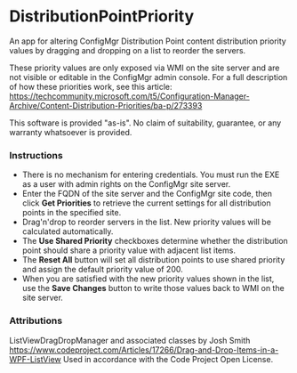 # DistributionPointPriority
An app for altering ConfigMgr Distribution Point content distribution priority values
by dragging and dropping on a list to reorder the servers.
     
These priority values are only exposed via WMI on the site server and are not visible
or editable in the ConfigMgr admin console. For a full description of how these priorities
work, see this article:
https://techcommunity.microsoft.com/t5/Configuration-Manager-Archive/Content-Distribution-Priorities/ba-p/273393

This software is provided "as-is". No claim of suitability, guarantee, or any warranty whatsoever is provided.

### Instructions
- There is no mechanism for entering credentials. You must run the EXE as a user with admin rights on the ConfigMgr site server.
- Enter the FQDN of the site server and the ConfigMgr site code, then click **Get Priorities** to retrieve the current settings for all distribution points in the specified site.
- Drag'n'drop to reorder servers in the list. New priority values will be calculated automatically.
- The **Use Shared Priority** checkboxes determine whether the distribution point should share a priority value with adjacent list items.
- The **Reset All** button will set all distribution points to use shared priority and assign the default priority value of 200.
- When you are satisfied with the new priority values shown in the list, use the **Save Changes** button to write those values back to WMI on the site server.
     
### Attributions
ListViewDragDropManager and associated classes by Josh Smith
https://www.codeproject.com/Articles/17266/Drag-and-Drop-Items-in-a-WPF-ListView
Used in accordance with the Code Project Open License.
